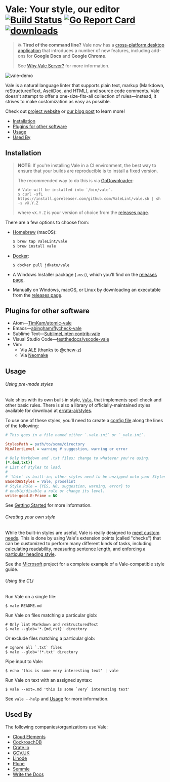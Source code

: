 # Vale: Your style, our editor [![Build Status](https://img.shields.io/travis/errata-ai/vale/master.svg?style=flat-square&amp;logo=travis)](https://travis-ci.org/errata-ai/vale) [![Go Report Card](https://goreportcard.com/badge/github.com/gojp/goreportcard?style=flat-square)](https://goreportcard.com/report/github.com/errata-ai/vale) [![downloads](https://img.shields.io/github/downloads/errata-ai/vale/total.svg?style=flat-square)](https://github.com/errata-ai/vale/releases)

> **:boom: Tired of the command line?** Vale now has a [cross-platform desktop application](https://errata.ai/vale-server/) that introduces a number of new features, including add-ons for **Google Docs** and **Google Chrome**.
>
> See [Why Vale Server?](https://errata-ai.github.io/vale-server/docs/about) for more information.

![vale-demo](https://user-images.githubusercontent.com/8785025/39656657-59e62c26-4fb6-11e8-9f48-ba230400ed55.png)

Vale is a natural language linter that supports plain text, markup (Markdown, reStructuredText, AsciiDoc, and HTML), and source code comments. Vale doesn't attempt to offer a one-size-fits-all collection of rules&mdash;instead, it strives to make customization as easy as possible.

Check out [project website](https://errata-ai.github.io/vale) or [our blog post](https://medium.com/@errata.ai/introducing-vale-an-nlp-powered-linter-for-prose-63c4de31be00) to learn more!

* [Installation](#installation)
* [Plugins for other software](#plugins-for-other-software)
* [Usage](#usage)
* [Used By](#used-by)

## Installation

> **NOTE**: If you're installing Vale in a CI environment, the best way to ensure that your builds are reproducible is to install a fixed version.
>
> The recommended way to do this is via [GoDownloader](https://install.goreleaser.com/projects/):
>
> ```console
> # Vale will be installed into `/bin/vale`.
> $ curl -sfL https://install.goreleaser.com/github.com/ValeLint/vale.sh | sh -s vX.Y.Z
> ```
>
> where `vX.Y.Z` is your version of choice from the [releases page](https://github.com/errata-ai/vale/releases).

There are a few options to choose from:

- [Homebrew](http://brew.sh) (macOS):

    ```bash
    $ brew tap ValeLint/vale
    $ brew install vale
    ```

- [Docker](https://hub.docker.com/r/jdkato/vale/):

    ```shell
    $ docker pull jdkato/vale
    ```

- A Windows Installer package (`.msi`), which you'll find on the [releases page](https://github.com/errata-ai/vale/releases).

- Manually on Windows, macOS, or Linux by downloading an executable from the [releases page](https://github.com/errata-ai/vale/releases).

## Plugins for other software

- Atom&mdash;[TimKam/atomic-vale](https://github.com/TimKam/atomic-vale)
- Emacs&mdash;[abingham/flycheck-vale](https://github.com/abingham/flycheck-vale)
- Sublime Text&mdash;[SublimeLinter-contrib-vale](https://packagecontrol.io/packages/SublimeLinter-contrib-vale)
- Visual Studio Code&mdash;[testthedocs/vscode-vale](https://github.com/testthedocs/vscode-vale)
- Vim:
  - Via [ALE](https://github.com/w0rp/ale) (thanks to @[chew-z](https://github.com/chew-z))
  - Via [Neomake](https://github.com/neomake/neomake)

## Usage

###### Using pre-made styles

Vale ships with its own built-in style, [`Vale`](https://errata-ai.github.io/vale/styles/#default-style), that implements spell check and other basic rules. There is also a library of officially-maintained styles available for download at [errata-ai/styles](https://github.com/errata-ai/styles).

To use one of these styles, you'll need to create a [config file](https://errata-ai.github.io/vale/config/) along the lines of the following:

```ini
# This goes in a file named either `.vale.ini` or `_vale.ini`.

StylesPath = path/to/some/directory
MinAlertLevel = warning # suggestion, warning or error

# Only Markdown and .txt files; change to whatever you're using.
[*.{md,txt}]
# List of styles to load.
#
# `Vale` is built-in; other styles need to be unzipped onto your StylesPath (defined above).
BasedOnStyles = Vale, proselint
# Style.Rule = {YES, NO, suggestion, warning, error} to
# enable/disable a rule or change its level.
write-good.E-Prime = NO
```

See [Getting Started](https://errata-ai.github.io/vale/) for more information.

###### Creating your own style

While the built-in styles are useful, Vale is really designed to [meet custom needs](https://errata-ai.github.io/vale/styles/). This is done by using Vale's extension points (called "checks") that can be customized to perform many different kinds of tasks, including [calculating readability](https://github.com/errata-ai/vale/blob/master/styles/demo/Reading.yml), [measuring sentence length](https://github.com/errata-ai/vale/blob/master/styles/demo/SentenceLength.yml), and [enforcing a particular heading style](https://github.com/errata-ai/vale-boilerplate/blob/master/src/18F/Headings.yml).

See the [Microsoft](https://github.com/errata-ai/vale-boilerplate) project for a complete example of a Vale-compatible style guide.

###### Using the CLI

Run Vale on a single file:

```shell
$ vale README.md
```

Run Vale on files matching a particular glob:

```shell
# Only lint Markdown and reStructuredText
$ vale --glob='*.{md,rst}' directory
```

Or exclude files matching a particular glob:

```shell
# Ignore all `.txt` files
$ vale --glob='!*.txt' directory
```

Pipe input to Vale:

```shell
$ echo 'this is some very interesting text' | vale
```

Run Vale on text with an assigned syntax:

```shell
$ vale --ext=.md 'this is some `very` interesting text'
```

See `vale --help` and [Usage](https://errata-ai.github.io/vale/usage/) for more information.

## Used By

The following companies/organizations use Vale:

- [Cloud Elements](https://github.com/cloud-elements/devportal)
- [CockroachDB](https://github.com/cockroachdb/docs)
- [Crate.io](https://github.com/crate/crate-docs-utils)
- [GOV.UK](https://github.com/alphagov/govuk-developer-docs)
- [Linode](https://github.com/linode/docs)
- [Plone](https://github.com/plone/docs-guide)
- [Semmle](https://github.com/Semmle/ql/tree/master/docs/language)
- [Write the Docs](https://github.com/writethedocs/www)
